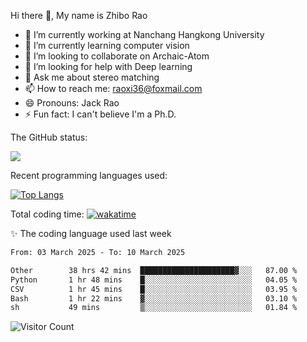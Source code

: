 Hi there 👋, My name is Zhibo Rao
- 🔭 I’m currently working at Nanchang Hangkong University
- 🌱 I’m currently learning computer vision
- 👯 I’m looking to collaborate on Archaic-Atom
- 🤔 I’m looking for help with Deep learning
- 💬 Ask me about stereo matching
- 📫 How to reach me: raoxi36@foxmail.com
- 😄 Pronouns: Jack Rao
- ⚡ Fun fact: I can't believe I'm a Ph.D.

The GitHub status:

![](https://github-readme-stats.vercel.app/api?username=ZhiboRao)

Recent programming languages used:

[![Top Langs](https://github-readme-stats.vercel.app/api/top-langs/?username=ZhiboRao&layout=compact)](https://github.com/anuraghazra/github-readme-stats)

Total coding time: [![wakatime](https://wakatime.com/badge/user/51ec5ec7-4742-4243-9eea-732ade32c0b7.svg)](https://wakatime.com/@51ec5ec7-4742-4243-9eea-732ade32c0b7)

✨ The coding language used last week 
<!--START_SECTION:waka-->

```txt
From: 03 March 2025 - To: 10 March 2025

Other        38 hrs 42 mins  █████████████████████▓░░░   87.00 %
Python       1 hr 48 mins    █░░░░░░░░░░░░░░░░░░░░░░░░   04.05 %
CSV          1 hr 45 mins    █░░░░░░░░░░░░░░░░░░░░░░░░   03.95 %
Bash         1 hr 22 mins    ▓░░░░░░░░░░░░░░░░░░░░░░░░   03.10 %
sh           49 mins         ▒░░░░░░░░░░░░░░░░░░░░░░░░   01.84 %
```

<!--END_SECTION:waka-->

![Visitor Count](https://profile-counter.glitch.me/Raohaocheng/count.svg)
